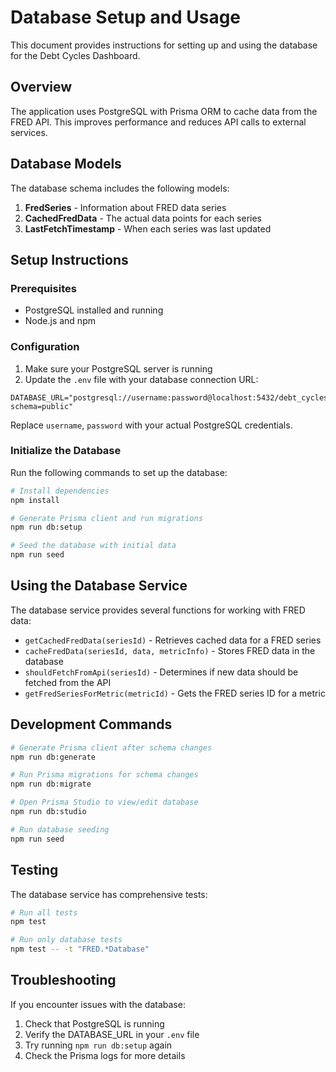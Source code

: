 # Database Setup and Usage

This document provides instructions for setting up and using the database for the Debt Cycles Dashboard.

## Overview

The application uses PostgreSQL with Prisma ORM to cache data from the FRED API. This improves performance and reduces API calls to external services.

## Database Models

The database schema includes the following models:

1. **FredSeries** - Information about FRED data series
2. **CachedFredData** - The actual data points for each series
3. **LastFetchTimestamp** - When each series was last updated

## Setup Instructions

### Prerequisites

- PostgreSQL installed and running
- Node.js and npm

### Configuration

1. Make sure your PostgreSQL server is running
2. Update the `.env` file with your database connection URL:

```
DATABASE_URL="postgresql://username:password@localhost:5432/debt_cycles?schema=public"
```

Replace `username`, `password` with your actual PostgreSQL credentials.

### Initialize the Database

Run the following commands to set up the database:

```bash
# Install dependencies
npm install

# Generate Prisma client and run migrations
npm run db:setup

# Seed the database with initial data
npm run seed
```

## Using the Database Service

The database service provides several functions for working with FRED data:

- `getCachedFredData(seriesId)` - Retrieves cached data for a FRED series
- `cacheFredData(seriesId, data, metricInfo)` - Stores FRED data in the database
- `shouldFetchFromApi(seriesId)` - Determines if new data should be fetched from the API
- `getFredSeriesForMetric(metricId)` - Gets the FRED series ID for a metric

## Development Commands

```bash
# Generate Prisma client after schema changes
npm run db:generate

# Run Prisma migrations for schema changes
npm run db:migrate

# Open Prisma Studio to view/edit database
npm run db:studio

# Run database seeding
npm run seed
```

## Testing

The database service has comprehensive tests:

```bash
# Run all tests
npm test

# Run only database tests
npm test -- -t "FRED.*Database"
```

## Troubleshooting

If you encounter issues with the database:

1. Check that PostgreSQL is running
2. Verify the DATABASE_URL in your `.env` file
3. Try running `npm run db:setup` again
4. Check the Prisma logs for more details
